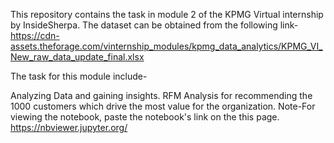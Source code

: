 This repository contains the task in module 2 of the KPMG Virtual internship by InsideSherpa. The dataset can be obtained from the following link-https://cdn-assets.theforage.com/vinternship_modules/kpmg_data_analytics/KPMG_VI_New_raw_data_update_final.xlsx

The task for this module include-

Analyzing Data and gaining insights.
RFM Analysis for recommending the 1000 customers which drive the most value for the organization.
Note-For viewing the notebook, paste the notebook's link on the this page. https://nbviewer.jupyter.org/
